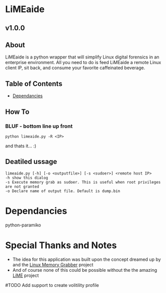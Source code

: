# LiMEaide
## v1.0.0
## About
LiMEaide is a python wrapper that will simplify Linux digital forensics in an enterprise environment. All you need to do is feed LiMEaide a remote Linux client IP, sit back, and consume your favorite caffeinated beverage.

## Table of Contents
* [Dependancies]()


## How To
### BLUF - bottom line up front
```
python limeaide.py -R <IP>
```
and thats it... :)

## Deatiled ussage
```
limeaide.py [-h] [-o <outputfile>] [-s <sudoer>] <remote host IP>
-h show this dialog
-s Execute memory grab as sudoer. This is useful when root privileges are not granted
-o Declare name of output file. Default is dump.bin
```

# Dependancies
python-paramiko

# Special Thanks and Notes
* The idea for this application was built upon the concept dreamed up by and the [Linux Memory Grabber](https://github.com/halpomeranz/lmg) project
* And of course none of this could be possible without the the amazing [LiME](https://github.com/504ensicsLabs/LiME) project

#TODO
Add support to create volitility profile
